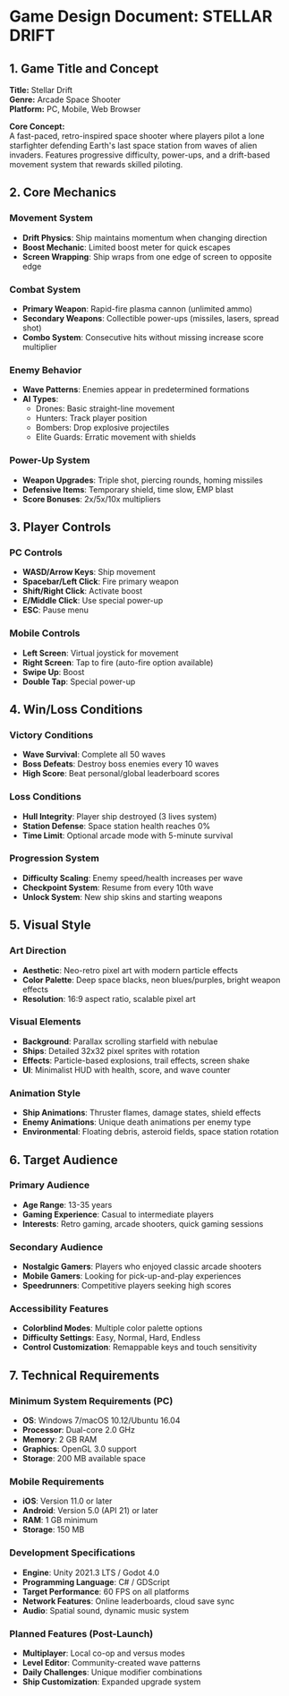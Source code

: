# Game Design Document: STELLAR DRIFT

## 1. Game Title and Concept

**Title:** Stellar Drift  
**Genre:** Arcade Space Shooter  
**Platform:** PC, Mobile, Web Browser

**Core Concept:**  
A fast-paced, retro-inspired space shooter where players pilot a lone starfighter defending Earth's last space station from waves of alien invaders. Features progressive difficulty, power-ups, and a drift-based movement system that rewards skilled piloting.

## 2. Core Mechanics

### Movement System
- **Drift Physics**: Ship maintains momentum when changing direction
- **Boost Mechanic**: Limited boost meter for quick escapes
- **Screen Wrapping**: Ship wraps from one edge of screen to opposite edge

### Combat System
- **Primary Weapon**: Rapid-fire plasma cannon (unlimited ammo)
- **Secondary Weapons**: Collectible power-ups (missiles, lasers, spread shot)
- **Combo System**: Consecutive hits without missing increase score multiplier

### Enemy Behavior
- **Wave Patterns**: Enemies appear in predetermined formations
- **AI Types**:
  - Drones: Basic straight-line movement
  - Hunters: Track player position
  - Bombers: Drop explosive projectiles
  - Elite Guards: Erratic movement with shields

### Power-Up System
- **Weapon Upgrades**: Triple shot, piercing rounds, homing missiles
- **Defensive Items**: Temporary shield, time slow, EMP blast
- **Score Bonuses**: 2x/5x/10x multipliers

## 3. Player Controls

### PC Controls
- **WASD/Arrow Keys**: Ship movement
- **Spacebar/Left Click**: Fire primary weapon
- **Shift/Right Click**: Activate boost
- **E/Middle Click**: Use special power-up
- **ESC**: Pause menu

### Mobile Controls
- **Left Screen**: Virtual joystick for movement
- **Right Screen**: Tap to fire (auto-fire option available)
- **Swipe Up**: Boost
- **Double Tap**: Special power-up

## 4. Win/Loss Conditions

### Victory Conditions
- **Wave Survival**: Complete all 50 waves
- **Boss Defeats**: Destroy boss enemies every 10 waves
- **High Score**: Beat personal/global leaderboard scores

### Loss Conditions
- **Hull Integrity**: Player ship destroyed (3 lives system)
- **Station Defense**: Space station health reaches 0%
- **Time Limit**: Optional arcade mode with 5-minute survival

### Progression System
- **Difficulty Scaling**: Enemy speed/health increases per wave
- **Checkpoint System**: Resume from every 10th wave
- **Unlock System**: New ship skins and starting weapons

## 5. Visual Style

### Art Direction
- **Aesthetic**: Neo-retro pixel art with modern particle effects
- **Color Palette**: Deep space blacks, neon blues/purples, bright weapon effects
- **Resolution**: 16:9 aspect ratio, scalable pixel art

### Visual Elements
- **Background**: Parallax scrolling starfield with nebulae
- **Ships**: Detailed 32x32 pixel sprites with rotation
- **Effects**: Particle-based explosions, trail effects, screen shake
- **UI**: Minimalist HUD with health, score, and wave counter

### Animation Style
- **Ship Animations**: Thruster flames, damage states, shield effects
- **Enemy Animations**: Unique death animations per enemy type
- **Environmental**: Floating debris, asteroid fields, space station rotation

## 6. Target Audience

### Primary Audience
- **Age Range**: 13-35 years
- **Gaming Experience**: Casual to intermediate players
- **Interests**: Retro gaming, arcade shooters, quick gaming sessions

### Secondary Audience
- **Nostalgic Gamers**: Players who enjoyed classic arcade shooters
- **Mobile Gamers**: Looking for pick-up-and-play experiences
- **Speedrunners**: Competitive players seeking high scores

### Accessibility Features
- **Colorblind Modes**: Multiple color palette options
- **Difficulty Settings**: Easy, Normal, Hard, Endless
- **Control Customization**: Remappable keys and touch sensitivity

## 7. Technical Requirements

### Minimum System Requirements (PC)
- **OS**: Windows 7/macOS 10.12/Ubuntu 16.04
- **Processor**: Dual-core 2.0 GHz
- **Memory**: 2 GB RAM
- **Graphics**: OpenGL 3.0 support
- **Storage**: 200 MB available space

### Mobile Requirements
- **iOS**: Version 11.0 or later
- **Android**: Version 5.0 (API 21) or later
- **RAM**: 1 GB minimum
- **Storage**: 150 MB

### Development Specifications
- **Engine**: Unity 2021.3 LTS / Godot 4.0
- **Programming Language**: C# / GDScript
- **Target Performance**: 60 FPS on all platforms
- **Network Features**: Online leaderboards, cloud save sync
- **Audio**: Spatial sound, dynamic music system

### Planned Features (Post-Launch)
- **Multiplayer**: Local co-op and versus modes
- **Level Editor**: Community-created wave patterns
- **Daily Challenges**: Unique modifier combinations
- **Ship Customization**: Expanded upgrade system